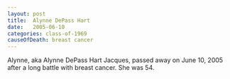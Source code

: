 ```yaml
---
layout: post
title:  Alynne DePass Hart
date:   2005-06-10
categories: class-of-1969
causeOfDeath: breast cancer
---
```

Alynne, aka Alynne DePass Hart Jacques, passed away on June 10, 2005 after a long battle with breast cancer. She was 54.
